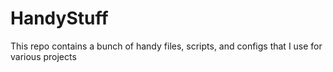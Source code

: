 # HandyStuff
This repo contains a bunch of handy files, scripts, and configs that I use for various projects
